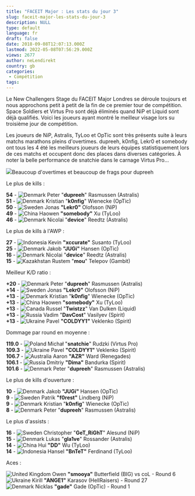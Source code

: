 ```yaml
---
title: "FACEIT Major : Les stats du jour 3"
slug: faceit-major-les-stats-du-jour-3
description: NULL
type: default
language: fr
draft: false
date: 2018-09-08T12:07:13.000Z
lastmod: 2022-05-08T07:56:29.000Z
views: 2677
author: neLendirekt
country: gb
categories:
 - Compétition
tags:
---
```

Le New Challengers Stage du FACEIT Major Londres se déroule toujours et nous approchons petit à petit de la fin de ce premier tour de compétition. Space Soldiers et Virtus Pro sont déjà éliminés quand NiP et Liquid sont déjà qualifiés. Voici les joueurs ayant montré le meilleur visage lors su troisième jour de compétition.

Les joueurs de NiP, Astralis, TyLoo et OpTic sont très présents suite à leurs matchs marathons pleins d'overtimes. dupreeh, k0nfig, Lekr0 et somebody ont tous les 4 été les meilleurs joueurs de leurs équipes statistiquement lors de ces matchs et occupent donc des places dans diverses catégories. À noter la belle performance de snatchie dans le carnage Virtus Pro... 

![](https://flickshot-ue.s3.eu-west-2.amazonaws.com/flickshot/article/5b93a7455a012/images/cDHVGfpMKcLGvPs9zS0XoIpJaIzMvc1dv0gBgVc3.jpeg)Beaucoup d'overtimes et beaucoup de frags pour dupreeh

Le plus de kills :

**54** \- ![Denmark](/images/countries/dk.svg)⁠ Peter "**dupreeh**" Rasmussen (Astralis)  
**51** \- ![Denmark](/images/countries/dk.svg)⁠ ⁠Kristian "**k0nfig**" Wienecke (OpTic)  
**50** \- ![Sweden](/images/countries/se.svg)⁠ ⁠Jonas **"Lekr0"** Olofsson (NiP)  
**49** \- ![China](/images/countries/cn.svg)⁠ ⁠Haowen **"somebody"** Xu (TyLoo)  
**46** \- ![Denmark](/images/countries/dk.svg)⁠ Nicolai "**device**" Reedtz (Astralis)

Le plus de kills à l'AWP :

**27** \- ![Indonesia](/images/countries/id.svg)⁠ Kevin **"xccurate"** Susanto (TyLoo)  
**25** \- ![Denmark](/images/countries/dk.svg)⁠ ⁠Jakob **"JUGi"** Hansen (OpTic)  
**16** \- ![Denmark](/images/countries/dk.svg)⁠ Nicolai "**device**" Reedtz (Astralis)  
**15** \- ![Kazakhstan](/images/countries/kz.svg)⁠ ⁠Rustem "**mou**" Telepov (Gambit)

Meilleur K/D ratio :

**+20** \- ![Denmark](/images/countries/dk.svg)⁠ Peter "**dupreeh**" Rasmussen (Astralis)  
**+14** \- ![Sweden](/images/countries/se.svg)⁠ ⁠Jonas **"Lekr0"** Olofsson (NiP)  
**+13** \- ![Denmark](/images/countries/dk.svg)⁠ Kristian "**k0nfig**" Wienecke (OpTic)  
**+13** \- ![China](/images/countries/cn.svg)⁠ ⁠Haowen **"somebody"** Xu (TyLoo)  
**+13** \- ![Canada](/images/countries/ca.svg)⁠ ⁠Russel "**Twistzz**" Van Dulken (Liquid)  
**+13** \- ![Russia](/images/countries/ru.svg)⁠ ⁠Vadim "**DavCost**" Vasilyev (Spirit)  
**+13** \- ![Ukraine](/images/countries/ua.svg)⁠ ⁠Pavel **"COLDYY1"** Veklenko (Spirit)

Dommage par round en moyenne :

**119.0** \- ![Poland](/images/countries/pl.svg)⁠ ⁠Michał "**snatchie**" Rudzki (Virtus Pro)  
**109.3** \- ![Ukraine](/images/countries/ua.svg)⁠ ⁠Pavel **"COLDYY1"** Veklenko (Spirit)  
**106.7** \- ![Australia](/images/countries/au.svg)⁠ ⁠Aaron **"AZR"** Ward (Renegades)  
**106.1** \- ![Russia](/images/countries/ru.svg)⁠ ⁠Dmitriy **"Dima"** Bandurka (Spirit)  
**101.6** \- ![Denmark](/images/countries/dk.svg)⁠ Peter "**dupreeh**" Rasmussen (Astralis)

Le plus de kills d'ouverture : 

**10** \- ![Denmark](/images/countries/dk.svg)⁠ ⁠Jakob **"JUGi"** Hansen (OpTic)  
**9** \- ![Sweden](/images/countries/se.svg)⁠ ⁠Patrik **"f0rest"** Lindberg (NiP)  
**9** \- ![Denmark](/images/countries/dk.svg)⁠ Kristian "**k0nfig**" Wienecke (OpTic)  
**8** \- ![Denmark](/images/countries/dk.svg)⁠ Peter "**dupreeh**" Rasmussen (Astralis)

Le plus d'assists :

**16** \- ![Sweden](/images/countries/se.svg)⁠ Christopher "**GeT\_RiGhT**" Alesund (NiP)  
**15** \- ![Denmark](/images/countries/dk.svg)⁠ Lukas "**gla1ve**" Rossander (Astralis)  
**14** \- ![China](/images/countries/cn.svg)⁠ ⁠Hui **"DD"** Wu (TyLoo)  
**14** \- ![Indonesia](/images/countries/id.svg)⁠ Hansel **"BnTeT"** Ferdinand (TyLoo)

Aces :

![United Kingdom](/images/countries/gb.svg)⁠ ⁠Owen **"smooya"** Butterfield (BIG) vs coL - Round 6  
![Ukraine](/images/countries/ua.svg)⁠ Kirill **"ANGE1"** Karasov (HellRaisers) - Round 27  
![Denmark](/images/countries/dk.svg)⁠ Nicklas **"gade"** Gade (OpTic) - Round 1
